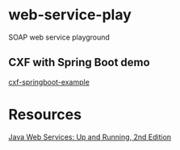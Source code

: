# web-service-play
SOAP web service playground

## CXF with Spring Boot demo
[cxf-springboot-example](/cxf-springboot-example/README.md)

# Resources
[Java Web Services: Up and Running, 2nd Edition](https://resources.oreilly.com/examples/0636920042556/)  

